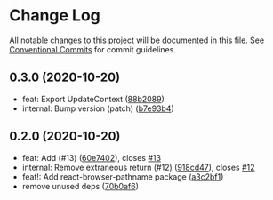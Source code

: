 # Change Log

All notable changes to this project will be documented in this file.
See [Conventional Commits](https://conventionalcommits.org) for commit guidelines.

## 0.3.0 (2020-10-20)

* feat: Export UpdateContext ([88b2089](https://github.com/notwillk/pojo-router/commit/88b2089))
* internal: Bump version (patch) ([b7e93b4](https://github.com/notwillk/pojo-router/commit/b7e93b4))





## 0.2.0 (2020-10-20)

* feat: Add <Link /> (#13) ([60e7402](https://github.com/notwillk/pojo-router/commit/60e7402)), closes [#13](https://github.com/notwillk/pojo-router/issues/13)
* internal: Remove extraneous return (#12) ([918cd47](https://github.com/notwillk/pojo-router/commit/918cd47)), closes [#12](https://github.com/notwillk/pojo-router/issues/12)
* feat!: Add react-browser-pathname package ([a3c2bf1](https://github.com/notwillk/pojo-router/commit/a3c2bf1))
* remove unused deps ([70b0af6](https://github.com/notwillk/pojo-router/commit/70b0af6))
